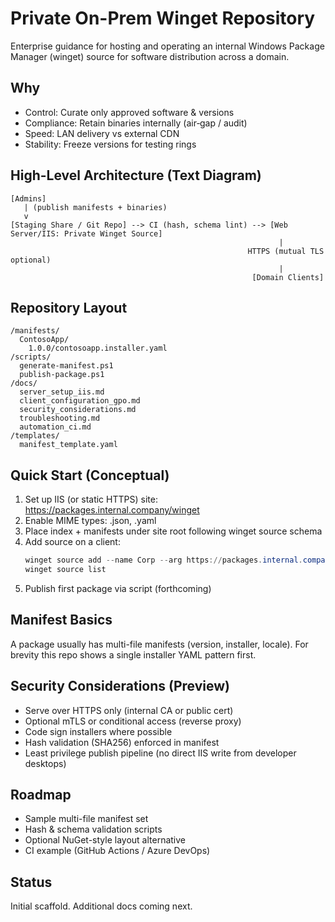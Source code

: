 # Private On-Prem Winget Repository

Enterprise guidance for hosting and operating an internal Windows Package Manager (winget) source for software distribution across a domain.

## Why
- Control: Curate only approved software & versions
- Compliance: Retain binaries internally (air‑gap / audit)
- Speed: LAN delivery vs external CDN
- Stability: Freeze versions for testing rings

## High-Level Architecture (Text Diagram)
```
[Admins]
   | (publish manifests + binaries)
   v
[Staging Share / Git Repo] --> CI (hash, schema lint) --> [Web Server/IIS: Private Winget Source]
                                                            |
                                                     HTTPS (mutual TLS optional)
                                                            |
                                                      [Domain Clients]
```

## Repository Layout
```
/manifests/
  ContosoApp/
    1.0.0/contosoapp.installer.yaml
/scripts/
  generate-manifest.ps1
  publish-package.ps1
/docs/
  server_setup_iis.md
  client_configuration_gpo.md
  security_considerations.md
  troubleshooting.md
  automation_ci.md
/templates/
  manifest_template.yaml
```

## Quick Start (Conceptual)
1. Set up IIS (or static HTTPS) site: https://packages.internal.company/winget
2. Enable MIME types: .json, .yaml
3. Place index + manifests under site root following winget source schema
4. Add source on a client:
   ```powershell
   winget source add --name Corp --arg https://packages.internal.company/winget
   winget source list
   ```
5. Publish first package via script (forthcoming)

## Manifest Basics
A package usually has multi-file manifests (version, installer, locale). For brevity this repo shows a single installer YAML pattern first.

## Security Considerations (Preview)
- Serve over HTTPS only (internal CA or public cert)
- Optional mTLS or conditional access (reverse proxy)
- Code sign installers where possible
- Hash validation (SHA256) enforced in manifest
- Least privilege publish pipeline (no direct IIS write from developer desktops)

## Roadmap
- Sample multi-file manifest set
- Hash & schema validation scripts
- Optional NuGet-style layout alternative
- CI example (GitHub Actions / Azure DevOps)

## Status
Initial scaffold. Additional docs coming next.
